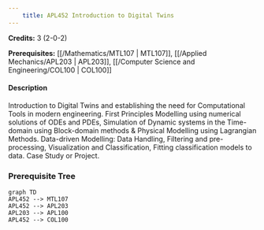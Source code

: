 ```yaml
---
    title: APL452 Introduction to Digital Twins
---
```

**Credits:** 3 (2-0-2)



**Prerequisites:** [[/Mathematics/MTL107 | MTL107]], [[/Applied Mechanics/APL203 | APL203]], [[/Computer Science and Engineering/COL100 | COL100]]

#### Description 
Introduction to Digital Twins and establishing the need for Computational Tools in modern engineering. First Principles Modelling using numerical solutions of ODEs and PDEs, Simulation of Dynamic systems in the Time-domain using Block-domain methods & Physical Modelling using Lagrangian Methods. Data-driven Modelling: Data Handling, Filtering and pre-processing, Visualization and Classification, Fitting classification models to data. Case Study or Project.

### Prerequisite Tree

```mermaid
graph TD
APL452 --> MTL107
APL452 --> APL203
APL203 --> APL100
APL452 --> COL100
```